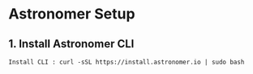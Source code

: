# Astronomer Setup

## 1. Install Astronomer CLI
```
Install CLI : curl -sSL https://install.astronomer.io | sudo bash
```


